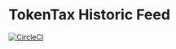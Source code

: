 # TokenTax Historic Feed

[![CircleCI](https://circleci.com/gh/TokenTax/history.svg?style=svg&circle-token=ff5098f80351de679401cbf3df5dda2809c54c5f)](https://circleci.com/gh/TokenTax/history)
